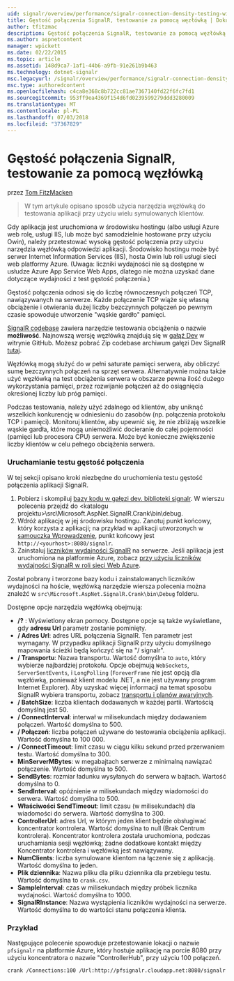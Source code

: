```yaml
---
uid: signalr/overview/performance/signalr-connection-density-testing-with-crank
title: Gęstość połączenia SignalR, testowanie za pomocą węzłówką | Dokumentacja firmy Microsoft
author: tfitzmac
description: Gęstość połączenia SignalR, testowanie za pomocą węzłówką
ms.author: aspnetcontent
manager: wpickett
ms.date: 02/22/2015
ms.topic: article
ms.assetid: 148d9ca7-1af1-44b6-a9fb-91e261b9b463
ms.technology: dotnet-signalr
msc.legacyurl: /signalr/overview/performance/signalr-connection-density-testing-with-crank
msc.type: authoredcontent
ms.openlocfilehash: c4ca8e368c8b722cc81ae7367140fd22f6fc7fd1
ms.sourcegitcommit: 953ff9ea4369f154d6fd0239599279ddd3280009
ms.translationtype: MT
ms.contentlocale: pl-PL
ms.lasthandoff: 07/03/2018
ms.locfileid: "37367829"
---
```

<a name="signalr-connection-density-testing-with-crank"></a>Gęstość połączenia SignalR, testowanie za pomocą węzłówką
====================
przez [Tom FitzMacken](https://github.com/tfitzmac)

> W tym artykule opisano sposób użycia narzędzia węzłówką do testowania aplikacji przy użyciu wielu symulowanych klientów.


Gdy aplikacja jest uruchomiona w środowisku hostingu (albo usługi Azure web rolę, usługi IIS, lub może być samodzielnie hostowane przy użyciu Owin), należy przetestować wysoką gęstość połączenia przy użyciu narzędzia węzłówką odpowiedzi aplikacji. Środowisko hostingu może być serwer Internet Information Services (IIS), hosta Owin lub roli usługi sieci web platformy Azure. (Uwaga: liczniki wydajności nie są dostępne w usłudze Azure App Service Web Apps, dlatego nie można uzyskać dane dotyczące wydajności z test gęstość połączenia.)

Gęstość połączenia odnosi się do liczbę równoczesnych połączeń TCP, nawiązywanych na serwerze. Każde połączenie TCP wiąże się własną obciążenie i otwierania dużej liczby bezczynnych połączeń po pewnym czasie spowoduje utworzenie "wąskie gardło" pamięci.

[SignalR codebase](https://github.com/signalr/signalr) zawiera narzędzie testowania obciążenia o nazwie **możliwość**. Najnowszą wersję węzłówką znajdują się w [gałąź Dev](https://github.com/SignalR/signalr/tree/dev) w witrynie GitHub. Możesz pobrać Zip codebase archiwum gałęzi Dev SignalR [tutaj](https://github.com/SignalR/SignalR/archive/dev.zip).

Węzłówką mogą służyć do w pełni saturate pamięci serwera, aby obliczyć sumę bezczynnych połączeń na sprzęt serwera. Alternatywnie można także użyć węzłówką na test obciążenia serwera w obszarze pewna ilość dużego wykorzystania pamięci, przez rozwijanie połączeń aż do osiągnięcia określonej liczby lub próg pamięci.

Podczas testowania, należy użyć zdalnego od klientów, aby uniknąć wszelkich konkurencję w odniesieniu do zasobów (np. połączenia protokołu TCP i pamięci). Monitoruj klientów, aby upewnić się, że nie zbliżają wszelkie wąskie gardła, które mogą uniemożliwić docieranie do całej pojemności (pamięci lub procesora CPU) serwera. Może być konieczne zwiększenie liczby klientów w celu pełnego obciążenia serwera.

### <a name="running-a-connection-density-test"></a>Uruchamianie testu gęstość połączenia

W tej sekcji opisano kroki niezbędne do uruchomienia testu gęstość połączenia aplikacji SignalR.

1. Pobierz i skompiluj [bazy kodu w gałęzi dev. biblioteki signalr](https://github.com/SignalR/SignalR/archive/dev.zip). W wierszu polecenia przejdź do &lt;katalogu projektu&gt;\src\Microsoft.AspNet.SignalR.Crank\bin\debug.
2. Wdróż aplikację w jej środowisku hostingu. Zanotuj punkt końcowy, który korzysta z aplikacji; na przykład w aplikacji utworzonych w [samouczka Wprowadzenie](../getting-started/tutorial-getting-started-with-signalr.md), punkt końcowy jest `http://<yourhost>:8080/signalr`.
3. Zainstaluj [liczników wydajności SignalR](signalr-performance.md#perfcounters) na serwerze. Jeśli aplikacja jest uruchomiona na platformie Azure, zobacz [przy użyciu liczników wydajności SignalR w roli sieci Web Azure](using-signalr-performance-counters-in-an-azure-web-role.md).

Został pobrany i tworzone bazy kodu i zainstalowanych liczników wydajności na hoście, węzłówką narzędzie wiersza polecenia można znaleźć w `src\Microsoft.AspNet.SignalR.Crank\bin\Debug` folderu.

Dostępne opcje narzędzia węzłówką obejmują:

- **/?** : Wyświetlony ekran pomocy. Dostępne opcje są także wyświetlane, gdy **adresu Url** parametr zostanie pominięty.
- **/ Adres Url**: adres URL połączenia SignalR. Ten parametr jest wymagany. W przypadku aplikacji SignalR przy użyciu domyślnego mapowania ścieżki będą kończyć się na "/ signalr".
- **/ Transportu**: Nazwa transportu. Wartość domyślna to `auto`, który wybierze najbardziej protokołu. Opcje obejmują `WebSockets`, `ServerSentEvents`, i `LongPolling` (`ForeverFrame` nie jest opcją dla węzłówką, ponieważ klient modelu .NET, a nie jest używany program Internet Explorer). Aby uzyskać więcej informacji na temat sposobu SignalR wybiera transportu, zobacz [transportu i planów awaryjnych](../getting-started/introduction-to-signalr.md#transports).
- **/ BatchSize**: liczba klientach dodawanych w każdej partii. Wartością domyślną jest 50.
- **/ ConnectInterval**: interwał w milisekundach między dodawaniem połączeń. Wartość domyślna to 500.
- **/ Połączeń**: liczba połączeń używane do testowania obciążenia aplikacji. Wartość domyślna to 100 000.
- **/ ConnectTimeout**: limit czasu w ciągu kilku sekund przed przerwaniem testu. Wartość domyślna to 300.
- **MinServerMBytes**: w megabajtach serwerze z minimalną nawiązać połączenie. Wartość domyślna to 500.
- **SendBytes**: rozmiar ładunku wysyłanych do serwera w bajtach. Wartość domyślna to 0.
- **SendInterval**: opóźnienie w milisekundach między wiadomości do serwera. Wartość domyślna to 500.
- **Właściwości SendTimeout**: limit czasu (w milisekundach) dla wiadomości do serwera. Wartość domyślna to 300.
- **ControllerUrl**: adres Url, w którym jeden klient będzie obsługiwać koncentrator kontrolera. Wartość domyślna to null (Brak Centrum kontrolera). Koncentrator kontrolera została uruchomiona, podczas uruchamiania sesji węzłówką; żadne dodatkowe kontakt między Koncentrator kontrolera i węzłówką jest nawiązywany.
- **NumClients**: liczba symulowane klientom na łączenie się z aplikacją. Wartość domyślna to jeden.
- **Plik dziennika**: Nazwa pliku dla pliku dziennika dla przebiegu testu. Wartość domyślna to `crank.csv`.
- **SampleInterval**: czas w milisekundach między próbek licznika wydajności. Wartość domyślna to 1000.
- **SignalRInstance**: Nazwa wystąpienia liczników wydajności na serwerze. Wartość domyślna to do wartości stanu połączenia klienta.

### <a name="example"></a>Przykład

Następujące polecenie spowoduje przetestowanie lokacji o nazwie `pfsignalr` na platformie Azure, który hostuje aplikację na porcie 8080 przy użyciu koncentratora o nazwie "ControllerHub", przy użyciu 100 połączeń.

`crank /Connections:100 /Url:http://pfsignalr.cloudapp.net:8080/signalr`
